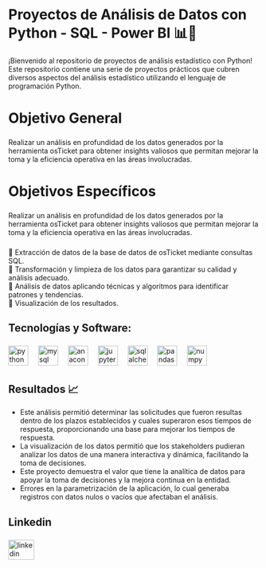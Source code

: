# Proyectos de Análisis de Datos con Python - SQL - Power BI 📊🐍

¡Bienvenido al repositorio de proyectos de análisis estadístico con Python! Este repositorio contiene una serie de proyectos prácticos que cubren diversos aspectos del análisis estadístico utilizando el lenguaje de programación Python.

###

<h1 align="left">Objetivo General</h1>

###

<p align="left">Realizar un análisis en profundidad de los datos generados por la herramienta osTicket para obtener insights valiosos que permitan mejorar la toma y la eficiencia operativa en las áreas involucradas.</p>

###

<h1 align="left">Objetivos Específicos</h1>

###

<p align="left">Realizar un análisis en profundidad de los datos generados por la herramienta osTicket para obtener insights valiosos que permitan mejorar la toma y la eficiencia operativa en las áreas involucradas.</p>

###

<p align="left">🎯 Extracción de datos de la base de datos de osTicket mediante consultas SQL.<br>🎯 Transformación y limpieza de los datos para garantizar su calidad y análisis adecuado.<br>🎯 Análisis de datos aplicando técnicas y algoritmos para identificar patrones y tendencias.<br>🎯 Visualización de los resultados.</p>

###

<h2 align="left">Tecnologías y Software:</h2>

###

<div align="left">
  <img src="https://cdn.jsdelivr.net/gh/devicons/devicon/icons/python/python-original.svg" height="40" alt="python logo"  />
  <img width="12" />
  <img src="https://cdn.jsdelivr.net/gh/devicons/devicon/icons/mysql/mysql-original.svg" height="40" alt="mysql logo"  />
  <img width="12" />
  <img src="https://cdn.jsdelivr.net/gh/devicons/devicon/icons/anaconda/anaconda-original.svg" height="40" alt="anaconda logo"  />
  <img width="12" />
  <img src="https://cdn.jsdelivr.net/gh/devicons/devicon/icons/jupyter/jupyter-original.svg" height="40" alt="jupyter logo"  />
  <img width="12" />
  <img src="https://cdn.jsdelivr.net/gh/devicons/devicon/icons/sqlalchemy/sqlalchemy-original.svg" height="40" alt="sqlalchemy logo"  />
  <img width="12" />
  <img src="https://cdn.jsdelivr.net/gh/devicons/devicon/icons/pandas/pandas-original.svg" height="40" alt="pandas logo"  />
  <img width="12" />
  <img src="https://cdn.jsdelivr.net/gh/devicons/devicon/icons/numpy/numpy-original.svg" height="40" alt="numpy logo"  />
</div>

###

## Resultados 📈


- Este análisis permitió determinar las solicitudes que fueron resultas dentro de los plazos establecidos y cuales superaron esos tiempos de respuesta, proporcionando una base para mejorar los tiempos de respuesta.
- La visualización de los datos permitió que los stakeholders pudieran analizar los datos de una manera interactiva y dinámica, facilitando la toma de decisiones.
- Este proyecto demuestra el valor que tiene la analítica de datos para apoyar la toma de decisiones y la mejora continua en la entidad.
- Errores en la parametrización de la aplicación, lo cual generaba registros con datos nulos o vacíos que afectaban el análisis. 

###

<h2 align="left">Linkedin</h2>

###

<div align="left">
  <a href="https://www.linkedin.com/in/johndussan" target="_blank">
    <img src="https://raw.githubusercontent.com/maurodesouza/profile-readme-generator/master/src/assets/icons/social/linkedin/default.svg" width="52" height="40" alt="linkedin logo" />
  </a>  
</div>

###
